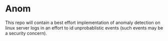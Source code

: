 # Anom

This repo will contain a best effort implementation of anomaly detection on linux server logs in an effort to id unprobablistic events (such events may be a security concern).
